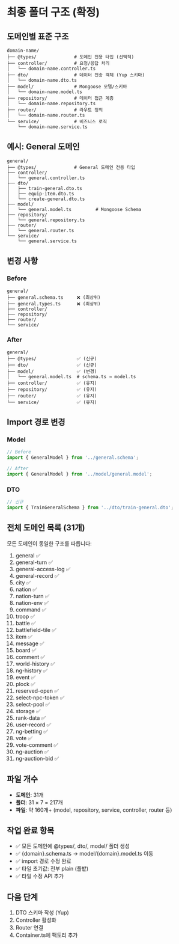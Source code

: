 # 최종 폴더 구조 (확정)

## 도메인별 표준 구조

```
domain-name/
├── @types/              # 도메인 전용 타입 (선택적)
├── controller/          # 요청/응답 처리
│   └── domain-name.controller.ts
├── dto/                 # 데이터 전송 객체 (Yup 스키마)
│   └── domain-name.dto.ts
├── model/               # Mongoose 모델/스키마
│   └── domain-name.model.ts
├── repository/          # 데이터 접근 계층
│   └── domain-name.repository.ts
├── router/              # 라우트 정의
│   └── domain-name.router.ts
└── service/             # 비즈니스 로직
    └── domain-name.service.ts
```

## 예시: General 도메인

```
general/
├── @types/              # General 도메인 전용 타입
├── controller/
│   └── general.controller.ts
├── dto/
│   ├── train-general.dto.ts
│   ├── equip-item.dto.ts
│   └── create-general.dto.ts
├── model/
│   └── general.model.ts         # Mongoose Schema
├── repository/
│   └── general.repository.ts
├── router/
│   └── general.router.ts
└── service/
    └── general.service.ts
```

## 변경 사항

### Before
```
general/
├── general.schema.ts     ❌ (최상위)
├── general.types.ts      ❌ (최상위)
├── controller/
├── repository/
├── router/
└── service/
```

### After
```
general/
├── @types/               ✅ (신규)
├── dto/                  ✅ (신규)
├── model/                ✅ (변경)
│   └── general.model.ts  # schema.ts → model.ts
├── controller/           ✅ (유지)
├── repository/           ✅ (유지)
├── router/               ✅ (유지)
└── service/              ✅ (유지)
```

## Import 경로 변경

### Model
```typescript
// Before
import { GeneralModel } from '../general.schema';

// After
import { GeneralModel } from '../model/general.model';
```

### DTO
```typescript
// 신규
import { TrainGeneralSchema } from '../dto/train-general.dto';
```

## 전체 도메인 목록 (31개)

모든 도메인이 동일한 구조를 따릅니다:

1. general ✅
2. general-turn ✅
3. general-access-log ✅
4. general-record ✅
5. city ✅
6. nation ✅
7. nation-turn ✅
8. nation-env ✅
9. command ✅
10. troop ✅
11. battle ✅
12. battlefield-tile ✅
13. item ✅
14. message ✅
15. board ✅
16. comment ✅
17. world-history ✅
18. ng-history ✅
19. event ✅
20. plock ✅
21. reserved-open ✅
22. select-npc-token ✅
23. select-pool ✅
24. storage ✅
25. rank-data ✅
26. user-record ✅
27. ng-betting ✅
28. vote ✅
29. vote-comment ✅
30. ng-auction ✅
31. ng-auction-bid ✅

## 파일 개수

- **도메인**: 31개
- **폴더**: 31 × 7 = 217개
- **파일**: 약 160개+ (model, repository, service, controller, router 등)

## 작업 완료 항목

- ✅ 모든 도메인에 @types/, dto/, model/ 폴더 생성
- ✅ {domain}.schema.ts → model/{domain}.model.ts 이동
- ✅ import 경로 수정 완료
- ✅ 타일 초기값: 전부 plain (풀밭)
- ✅ 타일 수정 API 추가

## 다음 단계

1. DTO 스키마 작성 (Yup)
2. Controller 활성화
3. Router 연결
4. Container.ts에 팩토리 추가

